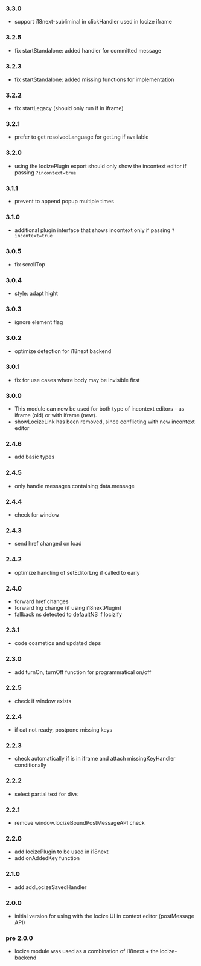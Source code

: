 ### 3.3.0

- support i18next-subliminal in clickHandler used in locize iframe

### 3.2.5

- fix startStandalone: added handler for committed message

### 3.2.3

- fix startStandalone: added missing functions for implementation

### 3.2.2

- fix startLegacy (should only run if in iframe)

### 3.2.1

- prefer to get resolvedLanguage for getLng if available

### 3.2.0

- using the locizePlugin export should only show the incontext editor if passing `?incontext=true`

### 3.1.1

- prevent to append popup multiple times

### 3.1.0

- additional plugin interface that shows incontext only if passing `?incontext=true`

### 3.0.5

- fix scrollTop

### 3.0.4

- style: adapt hight

### 3.0.3

- ignore element flag

### 3.0.2

- optimize detection for i18next backend

### 3.0.1

- fix for use cases where body may be invisible first

### 3.0.0

- This module can now be used for both type of incontext editors - as iframe (old) or with iframe (new).
- showLocizeLink has been removed, since conflicting with new incontext editor

### 2.4.6

- add basic types

### 2.4.5

- only handle messages containing data.message

### 2.4.4

- check for window

### 2.4.3

- send href changed on load

### 2.4.2

- optimize handling of setEditorLng if called to early

### 2.4.0

- forward href changes
- forward lng change (if using i18nextPlugin)
- fallback ns detected to defaultNS if locizify

### 2.3.1

- code cosmetics and updated deps

### 2.3.0

- add turnOn, turnOff function for programmatical on/off

### 2.2.5

- check if window exists

### 2.2.4

- if cat not ready, postpone missing keys

### 2.2.3

- check automatically if is in iframe and attach missingKeyHandler conditionally

### 2.2.2

- select partial text for divs

### 2.2.1

- remove window.locizeBoundPostMessageAPI check

### 2.2.0

- add locizePlugin to be used in i18next
- add onAddedKey function

### 2.1.0

- add addLocizeSavedHandler

### 2.0.0

- initial version for using with the locize UI in context editor (postMessage API)

### pre 2.0.0

- locize module was used as a combination of i18next + the locize-backend

